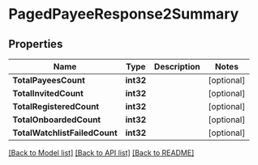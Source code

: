 # PagedPayeeResponse2Summary

## Properties

Name | Type | Description | Notes
------------ | ------------- | ------------- | -------------
**TotalPayeesCount** | **int32** |  | [optional] 
**TotalInvitedCount** | **int32** |  | [optional] 
**TotalRegisteredCount** | **int32** |  | [optional] 
**TotalOnboardedCount** | **int32** |  | [optional] 
**TotalWatchlistFailedCount** | **int32** |  | [optional] 

[[Back to Model list]](../README.md#documentation-for-models) [[Back to API list]](../README.md#documentation-for-api-endpoints) [[Back to README]](../README.md)


